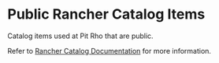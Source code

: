# Public Rancher Catalog Items

Catalog items used at Pit Rho that are public.

Refer to [Rancher Catalog Documentation](http://docs.rancher.com/rancher/v1.3/en/catalog/)
for more information.
